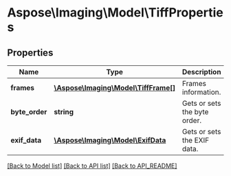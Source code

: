 # Aspose\Imaging\Model\TiffProperties

## Properties
Name | Type | Description | Notes
------------ | ------------- | ------------- | -------------
**frames** | [**\Aspose\Imaging\Model\TiffFrame[]**](TiffFrame.md) | Frames information. | [optional] 
**byte_order** | **string** | Gets or sets the byte order. | [optional] 
**exif_data** | [**\Aspose\Imaging\Model\ExifData**](ExifData.md) | Gets or sets the EXIF data. | [optional] 

[[Back to Model list]](API_README.md#documentation-for-models) [[Back to API list]](API_README.md#documentation-for-api-endpoints) [[Back to API_README]](API_README.md)

